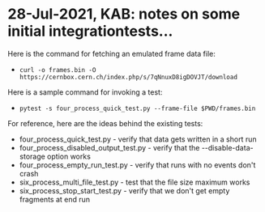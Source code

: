 # 28-Jul-2021, KAB: notes on some initial integrationtests...

Here is the command for fetching an emulated frame data file:

* `curl -o frames.bin -O https://cernbox.cern.ch/index.php/s/7qNnuxD8igDOVJT/download`

Here is a sample command for invoking a test:

* `pytest -s four_process_quick_test.py --frame-file $PWD/frames.bin`

For reference, here are the ideas behind the existing tests:
* four_process_quick_test.py - verify that data gets written in a short run
* four_process_disabled_output_test.py - verify that the --disable-data-storage option works
* four_process_empty_run_test.py - verify that runs with no events don't crash
* six_process_multi_file_test.py - test that the file size maximum works
* six_process_stop_start_test.py - verify that we don't get empty fragments at end run
